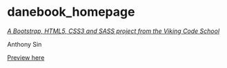 # danebook_homepage

*[A Bootstrap, HTML5, CSS3 and SASS project from the Viking Code School](http://www.vikingcodeschool.com)*

Anthony Sin

[Preview here](https://htmlpreview.github.io/?https://github.com/ats89/assignment_danebook_homepage/blob/master/homepage.html)